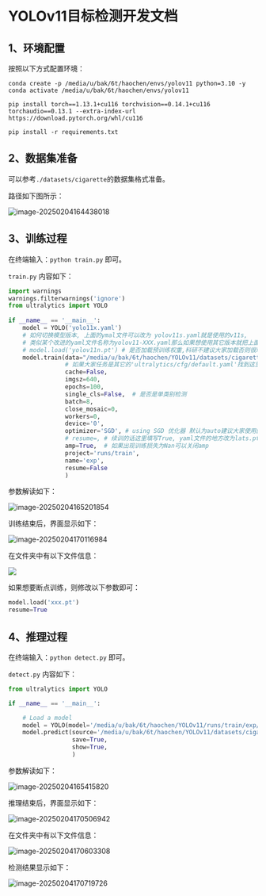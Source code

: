 # YOLOv11目标检测开发文档

## 1、环境配置

按照以下方式配置环境：

```shell
conda create -p /media/u/bak/6t/haochen/envs/yolov11 python=3.10 -y
conda activate /media/u/bak/6t/haochen/envs/yolov11

pip install torch==1.13.1+cu116 torchvision==0.14.1+cu116 torchaudio==0.13.1 --extra-index-url https://download.pytorch.org/whl/cu116

pip install -r requirements.txt
```

## 2、数据集准备

可以参考`./datasets/cigarette`的数据集格式准备。

路径如下图所示：

![image-20250204164438018](.\imgs\1.png)

## 3、训练过程

在终端输入：`python train.py` 即可。

`train.py` 内容如下：

```python
import warnings
warnings.filterwarnings('ignore')
from ultralytics import YOLO
 
if __name__ == '__main__':
    model = YOLO('yolo11x.yaml')
    # 如何切换模型版本, 上面的ymal文件可以改为 yolov11s.yaml就是使用的v11s,
    # 类似某个改进的yaml文件名称为yolov11-XXX.yaml那么如果想使用其它版本就把上面的名称改为yolov11l-XXX.yaml即可（改的是上面YOLO中间的名字不是配置文件的）！
    # model.load('yolov11n.pt') # 是否加载预训练权重,科研不建议大家加载否则很难提升精度
    model.train(data="/media/u/bak/6t/haochen/YOLOv11/datasets/cigarette/cigarette.yaml",
                # 如果大家任务是其它的'ultralytics/cfg/default.yaml'找到这里修改task可以改成detect, segment, classify, pose
                cache=False,
                imgsz=640,
                epochs=100,
                single_cls=False,  # 是否是单类别检测
                batch=8,
                close_mosaic=0,
                workers=0,
                device='0',
                optimizer='SGD', # using SGD 优化器 默认为auto建议大家使用固定的.
                # resume=, # 续训的话这里填写True, yaml文件的地方改为lats.pt的地址,需要注意的是如果你设置训练200轮次模型训练了200轮次是没有办法进行续训的.
                amp=True,  # 如果出现训练损失为Nan可以关闭amp
                project='runs/train',
                name='exp',
                resume=False
                )
```

参数解读如下：

![image-20250204165201854](.\imgs\2.png)

训练结束后，界面显示如下：

![image-20250204170116984](.\imgs\3.png)

在文件夹中有以下文件信息：

![](.\imgs\4.png)

如果想要断点训练，则修改以下参数即可：

```python
model.load('xxx.pt')
resume=True
```

## 4、推理过程

在终端输入：`python detect.py` 即可。

`detect.py` 内容如下：

```python
from ultralytics import YOLO

if __name__ == '__main__':

    # Load a model
    model = YOLO(model='/media/u/bak/6t/haochen/YOLOv11/runs/train/exp/weights/best.pt')  
    model.predict(source='/media/u/bak/6t/haochen/YOLOv11/datasets/cigarette/valid/images',
                  save=True,
                  show=True,
                  )
```

参数解读如下：

![image-20250204165415820](.\imgs\5.png)

推理结束后，界面显示如下：

![image-20250204170506942](.\imgs\6.png)

在文件夹中有以下文件信息：

![image-20250204170603308](.\imgs\7.png)

检测结果显示如下：

![image-20250204170719726](.\imgs\8.png)